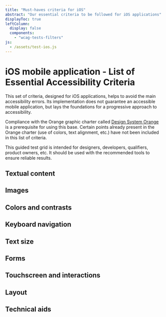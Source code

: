 ```yaml
---
title: "Must-haves criteria for iOS"
abstract: "Our essential criteria to be followed for iOS applications"
displayToc: true
leftColumn:
  display: false
  components:
    - "wcag-tests-filters"
js:
  - /assets/test-ios.js
---
```


# iOS mobile application - List of Essential Accessibility Criteria

This set of criteria, designed for iOS applications, helps to avoid the main accessibility errors.
Its implementation does not guarantee an accessible mobile application, but lays the foundations for a progressive approach to accessibility.

Compliance with the Orange graphic charter called [Design System Orange](https://design.orange.com/) is a prerequisite for using this base.
Certain points already present in the Orange charter (use of colors, text alignment, etc.) have not been included in this list of criteria.

This guided test grid is intended for designers, developers, qualifiers, product owners, etc. It should be used with the recommended tools to ensure reliable results.


<section id="refTests" class="accordion" aria-multiselectable="true">
  <h2 id="test-textual-content">Textual content</h2>
  <h2 id="test-images">Images</h2>
  <h2 id="test-colors-and-contrasts">Colors and contrasts</h2>
  <h2 id="test-keyboard-navigation">Keyboard navigation</h2>
  <h2 id="test-text-size">Text size</h2>
  <h2 id="test-forms">Forms</h2>
  <h2 id="test-touchscreen-and-interactions">Touchscreen and interactions</h2>
  <h2 id="test-layout">Layout</h2>
  <h2 id="test-technical-aids">Technical aids</h2>
</section>

